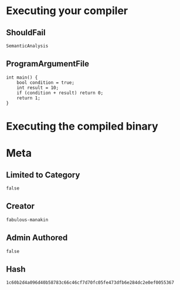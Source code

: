 # Executing your compiler

## ShouldFail

```
SemanticAnalysis
```

## ProgramArgumentFile

```
int main() {
    bool condition = true;
    int result = 10;
    if (condition + result) return 0;
    return 1;
}

```

# Executing the compiled binary

# Meta

## Limited to Category

```
false
```

## Creator

```
fabulous-manakin
```

## Admin Authored

```
false
```

## Hash

```
1c60b2d4a096d40b58783c66c46cf7d70fc05fe473dfb6e284dc2e0ef0055367
```
